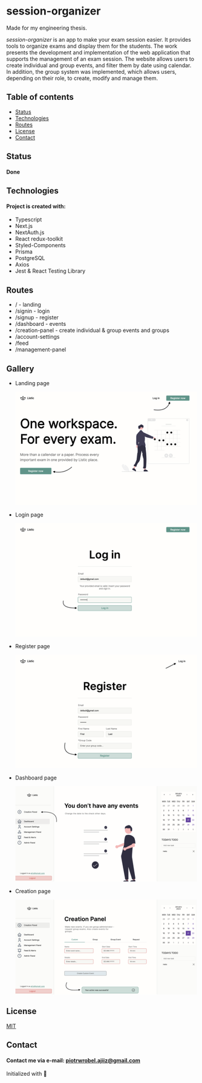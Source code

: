 # session-organizer

Made for my engineering thesis.

*session-organizer* is an app to make your exam session easier.
It provides tools to organize exams and display them for the students.
The work presents the development and implementation of the web application that supports the management of an exam session. 
The website allows users to create individual and group events, and filter them by date using calendar. 
In addition, the group system was implemented, which allows users, depending on their role, to create, modify and manage them.

## Table of contents
* [Status](#status)
* [Technologies](#technologies)
* [Routes](#routes)
* [License](#license)
* [Contact](#contact)

## Status
#### Done

## Technologies
#### Project is created with:
* Typescript
* Next.js
* NextAuth.js
* React redux-toolkit
* Styled-Components
* Prisma
* PostgreSQL
* Axios
* Jest & React Testing Library

## Routes
* / - landing
* /signin - login
* /signup - register
* /dashboard - events
* /creation-panel - create individual & group events and groups
* /account-settings
* /feed
* /management-panel

## Gallery
* Landing page

  ![Landing page](https://github.com/ajiiz/session-organizer/blob/develop/src/assets/Main-Page.png)
 
* Login page

  ![Login page](https://github.com/ajiiz/session-organizer/blob/develop/src/assets/Login-Page.png)

* Register page

  ![Register page](https://github.com/ajiiz/session-organizer/blob/develop/src/assets/Register-Page.png)

* Dashboard page

  ![Dasboard page](https://github.com/ajiiz/session-organizer/blob/develop/src/assets/Dashboard-Creation-Page.png)
  
* Creation page

  ![Creation page](https://github.com/ajiiz/session-organizer/blob/develop/src/assets/Creation-Toast-Page.png)
  

## License
[MIT](https://choosealicense.com/licenses/mit/)

## Contact
#### Contact me via e-mail: piotrwrobel.ajiiz@gmail.com

Initialized with 🖤
